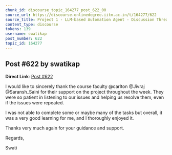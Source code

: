 ```yaml
---
chunk_id: discourse_topic_164277_post_622_00
source_url: https://discourse.onlinedegree.iitm.ac.in/t/164277/622
source_title: Project 1 - LLM-based Automation Agent - Discussion Thread [TDS Jan 2025]
content_type: discourse
tokens: 139
username: swatikap
post_number: 622
topic_id: 164277
---
```


## Post #622 by swatikap

**Direct Link**: [Post #622](https://discourse.onlinedegree.iitm.ac.in/t/164277/622)

I would like to sincerely thank the course faculty @carlton @Jivraj @Saransh_Saini for their support on the project throughout the week. They were so patient in listening to our issues and helping us resolve them, even if the issues were repeated.

I was not able to complete some or maybe many of the tasks but overall, it was a very good learning for me, and I thoroughly enjoyed it.

Thanks very much again for your guidance and support.

Regards,

Swati
